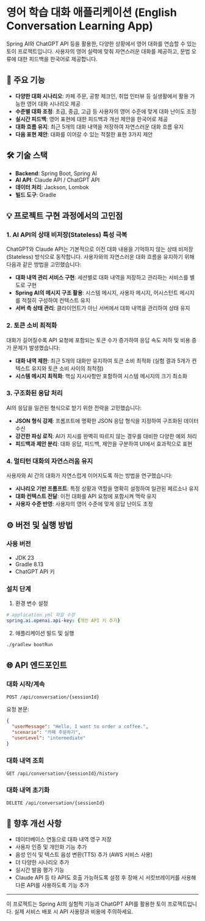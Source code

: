 # 영어 학습 대화 애플리케이션 (English Conversation Learning App)

Spring AI와 ChatGPT API 등을 활용한, 다양한 상황에서 영어 대화를 연습할 수 있는 토이 프로젝트입니다. 사용자의 영어 실력에 맞춰 자연스러운 대화를 제공하고, 문법 오류에 대한 피드백을 한국어로 제공합니다.

## 🚀 주요 기능

- **다양한 대화 시나리오**: 카페 주문, 공항 체크인, 취업 인터뷰 등 실생활에서 활용 가능한 영어 대화 시나리오 제공
- **수준별 대화 조정**: 초급, 중급, 고급 등 사용자의 영어 수준에 맞게 대화 난이도 조정
- **실시간 피드백**: 영어 표현에 대한 피드백과 개선 제안을 한국어로 제공
- **대화 흐름 유지**: 최근 5개의 대화 내역을 저장하여 자연스러운 대화 흐름 유지
- **다음 표현 제안**: 대화를 이어갈 수 있는 적절한 표현 3가지 제안

## 🛠️ 기술 스택

- **Backend**: Spring Boot, Spring AI
- **AI API**: Claude API / ChatGPT API
- **데이터 처리**: Jackson, Lombok
- **빌드 도구**: Gradle

## 💡 프로젝트 구현 과정에서의 고민점

### 1. AI API의 상태 비저장(Stateless) 특성 극복

ChatGPT와 Claude API는 기본적으로 이전 대화 내용을 기억하지 않는 상태 비저장(Stateless) 방식으로 동작합니다. 사용자와의 자연스러운 대화 흐름을 유지하기 위해 다음과 같은 방법을 고민했습니다:

- **대화 내역 관리 서비스 구현**: 세션별로 대화 내역을 저장하고 관리하는 서비스를 별도로 구현
- **Spring AI의 메시지 구조 활용**: 시스템 메시지, 사용자 메시지, 어시스턴트 메시지를 적절히 구성하여 컨텍스트 유지
- **서버 측 상태 관리**: 클라이언트가 아닌 서버에서 대화 내역을 관리하여 상태 유지

### 2. 토큰 소비 최적화

대화가 길어질수록 API 요청에 포함되는 토큰 수가 증가하여 응답 속도 저하 및 비용 증가 문제가 발생했습니다:

- **대화 내역 제한**: 최근 5개의 대화만 유지하여 토큰 소비 최적화 (실험 결과 5개가 컨텍스트 유지와 토큰 소비 사이의 최적점)
- **시스템 메시지 최적화**: 핵심 지시사항만 포함하여 시스템 메시지의 크기 최소화

### 3. 구조화된 응답 처리

AI의 응답을 일관된 형식으로 받기 위한 전략을 고민했습니다:

- **JSON 형식 강제**: 프롬프트에 명확한 JSON 응답 형식을 지정하여 구조화된 데이터 수신
- **강건한 파싱 로직**: AI가 지시를 완벽히 따르지 않는 경우를 대비한 다양한 예외 처리
- **피드백과 제안 분리**: 대화 응답, 피드백, 제안을 구분하여 UI에서 효과적으로 표현

### 4. 멀티턴 대화의 자연스러움 유지

사용자와 AI 간의 대화가 자연스럽게 이어지도록 하는 방법을 연구했습니다:

- **시나리오 기반 프롬프트**: 특정 상황과 역할을 명확히 설정하여 일관된 페르소나 유지
- **대화 컨텍스트 전달**: 이전 대화를 API 요청에 포함시켜 맥락 유지
- **사용자 수준 반영**: 사용자의 영어 수준에 맞게 응답 난이도 조정

## ⚙️ 버전 및 실행 방법

### 사용 버전

- JDK 23
- Gradle 8.13
- ChatGPT API 키

### 설치 단계

1. 환경 변수 설정
```yml
# application.yml 파일 수정
spring.ai.openai.api-key: {개인 API 키 추가}
```

2. 애플리케이션 빌드 및 실행
```bash
./gradlew bootRun
```

## 🌐 API 엔드포인트

### 대화 시작/계속
```
POST /api/conversation/{sessionId}
```
요청 본문:
```json
{
  "userMessage": "Hello, I want to order a coffee.",
  "scenario": "카페 주문하기",
  "userLevel": "intermediate"
}
```

### 대화 내역 조회
```
GET /api/conversation/{sessionId}/history
```

### 대화 내역 초기화
```
DELETE /api/conversation/{sessionId}
```

## 🔮 향후 개선 사항

- 데이터베이스 연동으로 대화 내역 영구 저장
- 사용자 인증 및 개인화 기능 추가
- 음성 인식 및 텍스트 음성 변환(TTS) 추가 (AWS 서비스 사용)
- 더 다양한 시나리오 추가
- 실시간 발음 평가 기능
- Claude API 등 타 API도 호출 가능하도록 설정 후 장애 시 서킷브레이커를 사용해 다른 API를 사용하도록 기능 추가

---

이 프로젝트는 Spring AI의 실험적 기능과 ChatGPT API를 활용한 토이 프로젝트입니다. 실제 서비스 배포 시 API 사용량과 비용에 주의하세요.